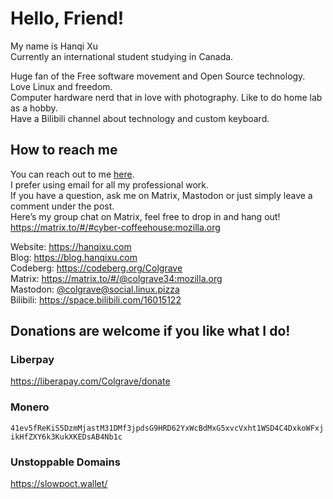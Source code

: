 # Hello, Friend! 
My name is Hanqi Xu  
Currently an international student studying in Canada. 

Huge fan of the Free software movement and Open Source technology. Love Linux and freedom.  
Computer hardware nerd that in love with photography. Like to do home lab as a hobby.  
Have a Bilibili channel about technology and custom keyboard.

## How to reach me
You can reach out to me [here](https://hanqixu.com/contact/).  
I prefer using email for all my professional work.  
If you have a question, ask me on Matrix, Mastodon or just simply leave a comment under the post.  
Here’s my group chat on Matrix, feel free to drop in and hang out!  
https://matrix.to/#/#cyber-coffeehouse:mozilla.org

Website: https://hanqixu.com  
Blog: https://blog.hanqixu.com  
Codeberg: https://codeberg.org/Colgrave  
Matrix: https://matrix.to/#/@colgrave34:mozilla.org  
Mastodon:  [@colgrave@social.linux.pizza](https://social.linux.pizza/@colgrave)  
Bilibili: https://space.bilibili.com/16015122

## Donations are welcome if you like what I do!
### Liberpay
https://liberapay.com/Colgrave/donate  
### Monero
`41ev5fReKiS5DzmMjastM31DMf3jpdsG9HRD62YxWcBdMxG5xvcVxht1WSD4C4DxkoWFxjikHfZXY6k3KukXKEDsAB4Nb1c`
### Unstoppable Domains
https://slowpoct.wallet/
